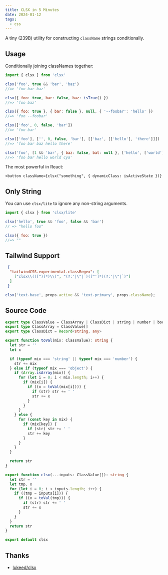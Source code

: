 ```yaml
---
title: CLSX in 5 Minutes
date: 2024-01-12
tags:
  - css
---
```



A tiny (239B) utility for constructing `className` strings conditionally.

## Usage


Conditionally joining classNames together:

```js
import { clsx } from 'clsx'

clsx('foo', true && 'bar', 'baz')
//=> 'foo bar baz'

clsx({ foo: true, bar: false, baz: isTrue() })
//=> 'foo baz'

clsx({ foo: true }, { bar: false }, null, { '--foobar': 'hello' })
//=> 'foo --foobar'

clsx(['foo', 0, false, 'bar'])
//=> 'foo bar'

clsx(['foo'], ['', 0, false, 'bar'], [['baz', [['hello'], 'there']]])
//=> 'foo bar baz hello there'

clsx('foo', [1 && 'bar', { baz: false, bat: null }, ['hello', ['world']]], 'cya')
//=> 'foo bar hello world cya'
```

The most powerful in React:

```tsx
<button className={clsx("something", { dynamicClass: isActiveState })}
```


## Only String


You can use `clsx/lite` to ignore any non-string arguments.

```js
import { clsx } from 'clsx/lite'

clsx('hello', true && 'foo', false && 'bar')
// => "hello foo"

clsx({ foo: true })
//=> ""
```



## Tailwind Support

```json title=".vscode/settings.json"
 {
  "tailwindCSS.experimental.classRegex": [
    ["clsx\\(([^)]*)\\)", "(?:'|\"|`)([^']*)(?:'|\"|`)"]
  ]
 }
```

```js
clsx('text-base', props.active && 'text-primary', props.className);
```


## Source Code

```ts
export type ClassValue = ClassArray | ClassDict | string | number | boolean | null | undefined
export type ClassArray = ClassValue[]
export type ClassDict = Record<string, any>

export function toVal(mix: ClassValue): string {
  let str = ''
  let x

  if (typeof mix === 'string' || typeof mix === 'number') {
    str += mix
  } else if (typeof mix === 'object') {
    if (Array.isArray(mix)) {
      for (let i = 0; i < mix.length; i++) {
        if (mix[i]) {
          if ((x = toVal(mix[i]))) {
            if (str) str += ' '
            str += x
          }
        }
      }
    } else {
      for (const key in mix) {
        if (mix[key]) {
          if (str) str += ' '
          str += key
        }
      }
    }
  }

  return str
}

export function clsx(...inputs: ClassValue[]): string {
  let str = ''
  let tmp, x
  for (let i = 0; i < inputs.length; i++) {
    if ((tmp = inputs[i])) {
      if ((x = toVal(tmp))) {
        if (str) str += ' '
        str += x
      }
    }
  }
  return str
}

export default clsx
```


## Thanks

- [lukeed/clsx](https://github.com/lukeed/clsx)